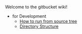 Welcome to the gitbucket wiki!

 * for Development
   * [How to run from source tree](wiki/HowToRun)
   * [Directory Structure](wiki/DirectoryStructure)

